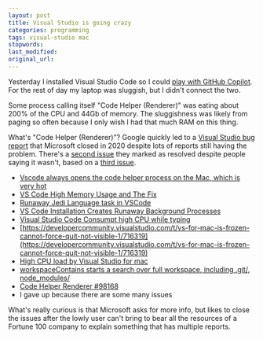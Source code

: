 ```yaml
---
layout: post
title: Visual Studio is going crazy
categories: programming
tags: visual-studio mac
stopwords:
last_modified:
original_url:
---
```


Yesterday I installed Visual Studio Code so I could [play with GitHub Copilot](/ide-driven-development/). For the rest of day my laptop was sluggish, but I didn't connect the two.

Some process calling itself "Code Helper (Renderer)" was eating about 200% of the CPU and 44Gb of memory. The sluggishness was likely from paging so often because I only wish I had that much RAM on this thing.

What's "Code Helper (Renderer)"? Google quickly led to a [Visual Studio bug report](https://github.com/microsoft/vscode/issues/101555) that Microsoft closed in 2020 despite lots of reports still having the problem. There's a [second issue](https://github.com/microsoft/vscode-python/issues/15586) they marked as resolved despite people saying it wasn't, based on a [third issue](https://github.com/microsoft/vscode-python/issues/12037).

* [Vscode always opens the code helper process on the Mac, which is very hot](https://developpaper.com/question/vscode-always-opens-the-code-helper-process-on-the-mac-which-is-very-hot/)
* [VS Code High Memory Usage and The Fix](https://www.paulhyunchong.com/posts/vscode-high-memory-usage)
* [Runaway Jedi Language task in VSCode](https://stackoverflow.com/questions/66518708/runaway-jedi-language-task-in-vscode)
* [VS Code Installation Creates Runaway Background Processes](https://www.reddit.com/r/macbookpro/comments/i94rn6/vs_code_installation_creates_runaway_background/)
* [Visual Studio Code Consumpt high CPU while typing](https://forum.freecodecamp.org/t/visual-studio-code-consumpt-high-cpu-while-typing/474289)
* [https://developercommunity.visualstudio.com/t/vs-for-mac-is-frozen-cannot-force-quit-not-visible-1/716319](https://developercommunity.visualstudio.com/t/vs-for-mac-is-frozen-cannot-force-quit-not-visible-1/716319)
* [High CPU load by Visual Studio for mac](https://developercommunity.visualstudio.com/t/high-cpu-load-by-visual-studio-for-mac/442804)
* [workspaceContains starts a search over full workspace, including .git/, node_modules/](https://github.com/microsoft/vscode/issues/34711)
* [Code Helper Renderer #98168](https://github.com/microsoft/vscode/issues/98168)
* I gave up because there are some many issues

What's really curious is that Microsoft asks for more info, but likes to close the issues after the lowly user can't bring to bear all the resources of a Fortune 100 company to explain something that has multiple reports.
